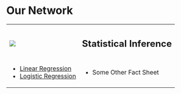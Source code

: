# Our Network

<table border="0">
 <tr>
    <td><h2><img src="https://render.githubusercontent.com/render/math?math=y=f(\mathbf{x})=\mathbf{x}'\boldsymbol{\beta}"></h2></td>
    <td><h2>Statistical Inference</h2></td>
 </tr>
 <tr>
    <td> 
        <ul>
            <li><a href="https://anustatsupportonline.github.io/SSN-online-resources/lin-reg">Linear Regression</a></li>
            <li><a href="https://anustatsupportonline.github.io/SSN-online-resources/logistic-reg">Logistic Regression</a></li>
        </ul>
    </td>
    <td>
        <ul>
            <li>Some Other Fact Sheet</li>
        </ul>
    </td>
 </tr>
</table>
